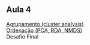 ## Aula 4

[Agrupamento (cluster analysis)](Análise_de_Agrupamento.md)  
[Ordenação (PCA, RDA, NMDS)](Ordenação.md)  
Desafio Final  
